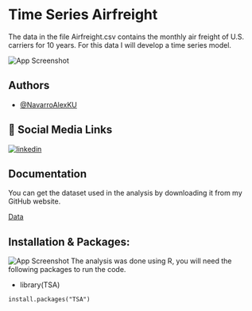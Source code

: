 # Time Series Airfreight

The data in the file Airfreight.csv contains the monthly air freight of U.S. carriers for 10 years.  For this data I will develop a time series model.

![App Screenshot](https://sp-ao.shortpixel.ai/client/to_auto,q_lossy,ret_img,w_1192,h_678/https://sonar.freightwaves.com/wp-content/uploads/2019/12/CF8743E6-D493-424E-ABD2-01F2BA13D2CA.jpeg?raw=True)

## Authors

- [@NavarroAlexKU](https://github.com/NavarroAlexKU/Predicting-Housing-Price.git)

## 🔗 Social Media Links
[![linkedin](https://img.shields.io/badge/linkedin-0A66C2?style=for-the-badge&logo=linkedin&logoColor=white)](https://www.linkedin.com/in/alexnavarro2/)

## Documentation
You can get the dataset used in the analysis by downloading it from my GitHub website.

[Data](https://github.com/NavarroAlexKU/Time-Series-Modeling/blob/main/Airfreight.csv)

## Installation & Packages:
![App Screenshot](https://github.com/NavarroAlexKU/Predicting-Rain-tomrrow/blob/main/R%20Logo.png?raw=True)
The analysis was done using R, you will need the following packages to run the code.
* library(TSA)
```
install.packages("TSA")
```